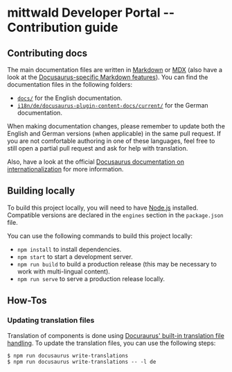 # mittwald Developer Portal -- Contribution guide

## Contributing docs

The main documentation files are written in [Markdown][md] or [MDX][mdx] (also have a look at the [Docusaurus-specific Markdown features][docu-md]). You can find the documentation files in the following folders:

- [`docs/`][docs-en] for the English documentation.
- [`i18n/de/docusaurus-plugin-content-docs/current/`][docs-de] for the German documentation.

When making documentation changes, please remember to update both the English and German versions (when applicable) in the same pull request. If you are not comfortable authoring in one of these languages, feel free to still open a partial pull request and ask for help with translation.

Also, have a look at the official [Docusaurus documentation on internationalization][docu-i18n] for more information.

## Building locally

To build this project locally, you will need to have [Node.js](https://nodejs.org/) installed. Compatible versions are declared in the `engines` section in the `package.json` file.

You can use the following commands to build this project locally:

- `npm install` to install dependencies.
- `npm start` to start a development server.
- `npm run build` to build a production release (this may be necessary to work with multi-lingual content).
- `npm run serve` to serve a production release locally.

## How-Tos

### Updating translation files

Translation of components is done using [Docuraurus' built-in translation file handling][docu-i18n]. To update the translation files, you can use the following steps:

```
$ npm run docusaurus write-translations
$ npm run docusaurus write-translations -- -l de
```

[md]: https://www.markdownguide.org
[mdx]: https://mdxjs.com
[docu-md]: https://docusaurus.io/docs/markdown-features
[docu-i18n]: https://docusaurus.io/docs/i18n/introduction
[docs-en]: https://github.com/mittwald/developer-portal/tree/master/docs
[docs-de]: https://github.com/mittwald/developer-portal/tree/master/i18n/de/docusaurus-plugin-content-docs/current